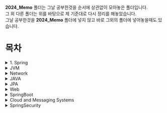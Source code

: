 
**2024_Memo** 폴더는 그날 공부한것을 순서에 상관없이 모아놓은 폴더입니다.  
그 외 다른 폴더는 위를 바탕으로 제 기준대로 다시 정리를 해놓았습니다.  
그날 공부한것을 **2024_Memo** 폴더에 넣지 않고 바로 그외의 폴더에 넣어놓을때도 있습니다.  

# 목차

<details>
<summary>1. Spring</summary>

-[리스너(Listener)](./Spring/리스너(Listener).md)
- **Spring IOC**
    - [IOC 1](/Spring/Spring_IOC/IOC.md)
    - [IOC 2](/Spring/Spring_IOC/IOC2.md) **미완성**
    - [팩토리 빈 vs 빈 팩토리](/Spring/Spring_IOC/팩토리빈vs빈팩토리.md)
    - [Dependency Injection](/Spring/Spring_IOC/DependencyInjection.md)
    - [Instantiation Bean](/Spring/Spring_IOC/Instantiation_Bean.md)
- **AopAllience**
    - [델리게이트 정리](/Spring/AopAllience/델리게이트%20정리.md)
    - [동적 바인딩과 정적 바인딩](/Spring/AopAllience/동적바인딩%20과%20정적바인딩.md)
    - **SpringAop**
        - [Aop1](/Spring/AopAllience/SpringAop/Aop1.md)
        - [Aop2](/Spring/AopAllience/SpringAop/Aop2.md)
        - [Introduction](/Spring/AopAllience/SpringAop/Introduction.md)  
        - [Spring AOP에서의 프록시 메커니즘](/Spring/AopAllience/SpringAop/Spring%20AOP에서의%20프록시%20메커니즘.md)
    - **Aspectj** 
         > AopAllienc 의 Aspectj 는 Spring 프레임워크를 사용하지 않아도 독립적으로 사용할 수 있지만, 스프링의 빈으로 AspectJ 애스펙트(Aspect)를 관리할 수 있어서 Spring part 에 함께 작성했습니다.  
        - [Pointcut_And_methodmatches](/Spring/AopAllience/Aspectj/Pointcut_And_methodmatches.md)
        - [AspectJ Support1](Spring/AopAllience/Aspectj/AspectJ%20Support1.md)
        - [AspectJ Support2(Declaring Advice, Introductions1)](Spring/AopAllience/Aspectj/AspectJ%20Support2(Declaring%20Advice,%20Introductions1).md)
        - [AspectJ Support3](/Spring/AopAllience/Aspectj/AspectJ%20Support3.md)
        - [ProceedingJoinPoint](Spring/AopAllience/Aspectj/ProceedingJoinPoint.md)
        - [Spring AOP 및 AspectJ에서 다양한 포인트컷 표현식](Spring/AopAllience/Aspectj/Spring%20AOP%20및%20AspectJ에서%20다양한%20포인트컷%20표현식.md)
        - [Spring AOP와 AspectJ의 proceed() 메서드 동작 차이와 호환성 고려사항](Spring/AopAllience/Aspectj/Spring%20AOP와%20AspectJ의%20proceed()%20메서드%20동작%20차이와%20호환성%20고려사항.md)
        - [target vs within](Spring/AopAllience/Aspectj/target%20vs%20within.md)
      

    - **Java Dynamin Classes**
        - [Criteria_For_The_ProxyTargetClass](/Spring/AopAllience/JavaDynamicProxyClasses/Criteria_For_The_ProxyTargetClass.md)
        - [InvocationHandler](/Spring/AopAllience/JavaDynamicProxyClasses/InvocationHandler.md)
        - [JavaDynamicProxy](/Spring/AopAllience/JavaDynamicProxyClasses/JavaDynamicProxy.md)
        - [Serialization AND Methods Duplicated in Multiple Proxy Interfaces](/Spring/AopAllience/JavaDynamicProxyClasses/Serialization%20AND%20Methods%20Duplicated%20in%20Multiple%20Proxy%20Interfaces.md)        
        - [클래스 로딩과 관련된 제약조건](/Spring/AopAllience/JavaDynamicProxyClasses/클래스%20로딩과%20관련된%20제약조건.md)
- **Data Access**
    - [Transaction](./Spring/Data%20Access/Transaction.md)


</details>

<details>
<summary>JVM</summary>

  - [Java Instrumentation API](/JVM/Java%20Instrumentation%20API.md)
  - [Java Agent](/JVM/Java%20Agent.md)
  - [Instrumentation API와AspectJ](/JVM/Instrumentation%20API와AspectJ.md)
  - [Spring instrument library](/jvm/Spring%20instrument%20library.md)
  - [GraalVM](./JVM/GraalVM.md)
</details>

<details>
<summary>Network</summary>

- [OSI 7계층](./Network/1.OSI%207계층.md)
- [TCP/IP](./Network/TCP,IP.md)
- [TCP 프로토콜](./Network/TCP%20Protocol.md)
- [Rx버퍼와 Tx버퍼](./Network/Rx%20버퍼와%20Tx%20버퍼.md)  
- [업스트림, 다운스트림, 백본](./Network/업스트림%20다운스트림%20백본.md)
- [주소관리 및 변환 프로토콜](./Network/주소%20관리%20및%20변환%20프로토콜(Address%20Management%20and%20Translation%20Protocol).md)
**Tip**
    - [소켓 프로그래밍 코드분석](./Network/Tip/소켓프로그래밍%20코드분석.md)
    - [네트워크 용어들](./Network/Tip/네트워크%20용어들.md) - 계속해서 작성할 예정
    - [와이어샤크로 보는 TCP 통신과정](./Network/Tip/와이어샤크로%20보는%20TCP%20통신과정.md)
**HTTP**
    -[CROS](./Network/HTTP/CROS.md)
    -[HTTP1](./Network/HTTP/HTTP1.md)
    -[HTTPS 란?](./Network/HTTP/HTTPS란.md)
    -[HTTP의 Stateless](./Network/HTTP/HTTP의%20Stateless.md)
    -[RESTfulAPI](./Network/HTTP/RESTfulAPI.md)
    -[Referer이란?](./Network/HTTP/)
</details>


<details>
<summary>JAVA</summary>

- [AOT컴파일] (./JAVA/AOT컴파일.md)
- [ThreadLocal](./JAVA/ThreadLocal.md)
- **Refliection** 
    - [Non-reflective vs reflective](/JAVA/Refliection/Non-reflective%20vs%20reflective.md)
    - [reflection(Methods)](/JAVA/Refliection/reflection(Methods).md)

</details> 

<details>

<summary>JPA</summary>

- [1_엔티티와persis](./JPA/1_엔티티와persist.md)
- [2_Persistence Context와 플러시 메커니즘](./JPA/2_Persistence%20Context와%20플러시%20메커니즘.md)
- [3_엔티티%20매핑.md](./JPA/3_엔티티%20매핑.md)
- [4_연관관계 매핑](./JPA/4_연관관계%20매핑.md)
- [5_다대다 매핑과 복합키](./JPA/5_다대다%20매핑과%20복합키.md)
- [6_ N+1 문제](./JPA/N+1%20문제.md)
- [7_QueryDsl](./JPA/7_QueryDsl.md)  
    **Tip**  
    - [즉시로딩vs지연로딩 실행차이](./JPA/Tip/Tip1_즉시로딩vs지연로딩%20실행차이.md)
    - [연관관계 매핑 어노테이션 1](./JPA/Tip/Tip2_JPA%20연관관계%20매핑%20어노테이션1.md)
    - [Persistent Fields vs Persistent Properties](./JPA/Tip/Persistent%20Fields%20vs%20Persistent%20Properties.md)
    - [JPA 어노테이션 2](./JPA/Tip/Tip3_JPA%20%20어노테이션2.md)
    - [엔티티 그래프](./JPA/Tip/Tip4_엔티티%20그래프.md)
</details>



<details>
<summary>Web</summary>

**Apache Tomcat**  
- [Apache Tomcat Server Arch](./Web/ApacheTomcat/Apache%20Tomcat%20Server%20Arch.md)  
- [Service](./Web/ApacheTomcat/Service.md)  
- [Engine](./Web/ApacheTomcat/Engine.md)  
- [RealM](./Web/ApacheTomcat/Realm.md) 
- [Valve](./Web/ApacheTomcat/Valve.md)
- [Host](./Web/ApacheTomcat/Host.md)
- [Context](./Web/ApacheTomcat/Context.md)
- [Servlet](./Web/ApacheTomcat/Servlet.md)

    **Apache Tomecat connector**  
    - [아파치 톰캣에서 Connector란?](./Web/ApacheTomcat/ApacheConnector/아파치%20톰켓에서%20connector란.md)
    - [Coyote Connector](./Web/ApacheTomcat/ApacheConnector/Coyote%20Connector.md) 
    - [AJP (Apache JServ Protocol)](./Web/ApacheTomcat/ApacheConnector/AJP%20(Apache%20JServ%20Protocol)%20Connector.md)
**MVC**

- [MVC 란?](./Web/MVC/MVC.md)
- [Spring MVC](./Web/MVC/SpringMVC.md)
 -[DispatcherServlet](./Web/MVC/DispatcherServlet.md)
 -[SpringMVC 에서 쓰는 어노테이션 정리](./Web/MVC/SpringMVC에서%20쓰는%20어노테이션정리.md)
 -[Validation](./Web/MVC/Validation.md)
 -[ResponsetEntity](./Web/MVC/ResponseEntity.md)
 -[RequestEntity](./Web/MVC/RequestEntity.md)
    **Handler Method**
    - 
    **Top**
    -[ResponseEntity.ok](./Web/MVC/Tip/ResponseEntity.ok.md)
   

</details>


<details>
<summary>SpringBoot</summary>

- [springApplicatiom.run](./SpringBoot/SpringApplication_run.md)
- [Spring Boot Auto-Configuration](./SpringBoot/Spring%20Boot%20Auto-Configuration.md)
- [spring.factories파일](./SpringBoot/spring.factories파일.md)
- [CommandLineRunner와 ApplicationRunner](./SpringBoot/CommandLineRunner와%20ApplicationRunner.md)
- **Annotaitions**

- **Tip**
    - [spring.factories파일](./SpringBoot/spring.factories파일.md)

- **Spring Data JPA**
    - [Query Lookup Strategies](./SpringBoot/Spring%20Data%20JPA/Query%20Lookup%20Strategies.md)
    - [Projections](./SpringBoot/Spring%20Data%20JPA/Projections.md)
    - [@PrePersist, @PostLoad](./SpringBoot/Spring%20Data%20JPA/@PrePersist,%20@PostLoad.md)
    - [Aggregate Root](./SpringBoot/Spring%20Data%20JPA/Aggregate%20Root.md)
    - [트랜잭션 격리수준](./SpringBoot/Spring%20Data%20JPA/트랜잭션%20Isolation.md)    
    - [트랜잭션 전파 옵션(Transaction Propagation Options)](./SpringBoot/Spring%20Data%20JPA/트랜잭션%20전파%20옵션(Transaction%20Propagation%20Options).md)    
 
</details>

<details>
<summary>Cloud and Messaging Systems</summary>

- [HATEOAS]
**Tip**
- [yml파일분석](./Cloud%20and%20Messaging%20Systems/Tip/ym분석.md)
**Kafka**
    - [KafKa란](./Cloud%20and%20Messaging%20Systems/Kafaka란.md)
**AWs**
    - [AWS s3](Cloud%20and%20Messaging%20Systems/AWS/AWS%20S3.md)

</details>

<details>
<summary>SpringSecurity</summary>

- [Spring Security의 Authentication(인증)과 Authorization(권한 부여) ](./SpringSecurity/Spring%20Security의%20Authentication(인증)과%20Authorization(권한%20부여).md)
- [HttpSecurity](./SpringSecurity/HttpSecurity.md)
- [CORS와 SimpleRequest,Non-SimpleRquest](./SpringSecurity/CORS와%20SimpleRequest,Non-SimpleRquest.md)
- [SecurityContext](./SpringSecurity/SecurityContext.md)
- [SecurityContextHolder](./SpringSecurity/SecurityContextHolder.md)
- [Callable](./SpringSecurity/Callable.md)
- [AuthenticationProvider와AuthenticationManager그리고AuthenticationFilter](./SpringSecurity/AuthenticationProvider와AuthenticationManager그리고AuthenticationFilter.md)
- [PasswordEncoder](./SpringSecurity/PasswordEncoder.md)
- [ExecutorService](./SpringSecurity/ExecutorService.md)
- [서블릿 인증 아키텍처](./SpringSecurity/서블릿%20인증%20아키텍처.md)
- [mvcMatchers, antMatchers, regexMatchers](./SpringSecurity/mvcMatchers,%20antMatchers,%20regexMatchers.md)
- [Redis 및 데이터베이스 기반 블랙리스트](./SpringSecurity/Redis%20및%20데이터베이스%20기반%20블랙리스트.md)
    - **Filter**
    - [SpringSecurity다양한필터들](./SpringSecurity/Filter/SpringSecurity다양한필터들.md)
    - [OncePerRequestFilter ](./SpringSecurity/Filter/OncePerRequestFilter.md)
    - [인증필터](./SpringSecurity/인증필터.md)
    - [addFilterBefore, addFilterAfter,addFilter](./SpringSecurity/Filter/addFilterBefore,%20addFilterAfter,addFilter.md)
</details>


